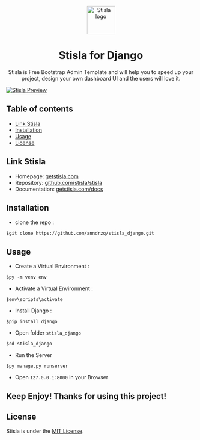 <p align="center">
  <a href="https://getstisla.com">
    <img src="https://avatars2.githubusercontent.com/u/45754626?s=75&v=4" alt="Stisla logo" width="75" height="75">
  </a>
</p>

<h1 align="center">Stisla for Django</h1>

<p align="center">
  Stisla is Free Bootstrap Admin Template and will help you to speed up your project, design your own dashboard UI and the users will love it.
</p>

[![Stisla Preview](https://camo.githubusercontent.com/2135e0f6544a7286a3412cdc3df32d47fc91b045/68747470733a2f2f692e6962622e636f2f3674646d6358302f323031382d31312d31312d31352d33352d676574737469736c612d636f6d2e706e67)](https://getstisla.com)

## Table of contents

- [Link Stisla](#link-stisla)
- [Installation](#installation)
- [Usage](#usage)
- [License](#License)

## Link Stisla
- Homepage: [getstisla.com](https://getstisla.com)
- Repository: [github.com/stisla/stisla](https://github.com/stisla/stisla)
- Documentation: [getstisla.com/docs](https://getstisla.com/docs)

## Installation
- clone the repo :
```
$git clone https://github.com/anndrzq/stisla_django.git
```

## Usage
- Create a Virtual Environment :
 ```
 $py -m venv env
 ```
- Activate a Virtual Environment :
 ```
 $env\scripts\activate
 ```
- Install Django :
 ```
 $pip install django
 ```
- Open folder `stisla_django`
 ```
 $cd stisla_django
 ```
- Run the Server
 ```
 $py manage.py runserver
 ```
- Open `127.0.0.1:8000` in your Browser

## Keep Enjoy! Thanks for using this project!

## License

Stisla is under the [MIT License](LICENSE).
